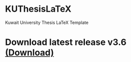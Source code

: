 # KUThesisLaTeX
 Kuwait University Thesis LaTeX Template
 <h1>Download latest release v3.6 <a href="https://github.com/SariSultan/KUThesisLaTeX/raw/master/KULaTeXTemplate-v3.6.zip">(Download)</a></h1>
